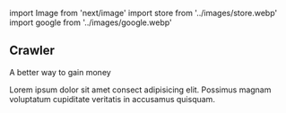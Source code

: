 import Image from 'next/image'
import store from '../images/store.webp'
import google from '../images/google.webp'

<div className='sm:text-center'>
          <h2 className='text-lg font-semibold leading-8 text-blue-600'>
            Crawler
          </h2>
          <p className='mt-2 text-3xl font-bold tracking-tight text-gray-900 sm:text-4xl'>
            A better way to gain money
          </p>
          <p className='mx-auto mt-6 max-w-2xl text-lg leading-8 text-gray-600'>
            Lorem ipsum dolor sit amet consect adipisicing elit. Possimus magnam
            voluptatum cupiditate veritatis in accusamus quisquam.
          </p>
        </div>
